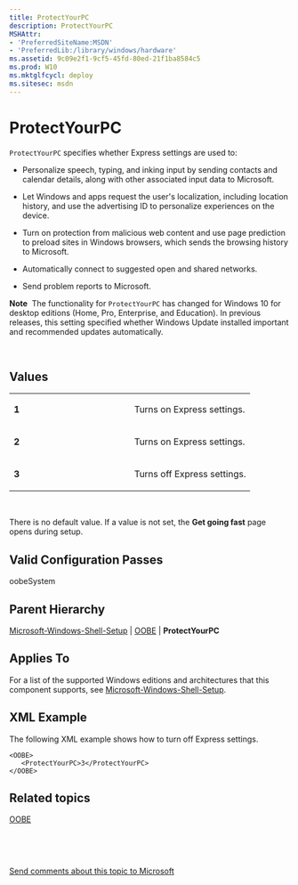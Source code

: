 ```yaml
---
title: ProtectYourPC
description: ProtectYourPC
MSHAttr:
- 'PreferredSiteName:MSDN'
- 'PreferredLib:/library/windows/hardware'
ms.assetid: 9c09e2f1-9cf5-45fd-80ed-21f1ba8584c5
ms.prod: W10
ms.mktglfcycl: deploy
ms.sitesec: msdn
---
```


# ProtectYourPC


`ProtectYourPC` specifies whether Express settings are used to:

-   Personalize speech, typing, and inking input by sending contacts and calendar details, along with other associated input data to Microsoft.

-   Let Windows and apps request the user's localization, including location history, and use the advertising ID to personalize experiences on the device.

-   Turn on protection from malicious web content and use page prediction to preload sites in Windows browsers, which sends the browsing history to Microsoft.

-   Automatically connect to suggested open and shared networks.

-   Send problem reports to Microsoft.

**Note**  The functionality for `ProtectYourPC` has changed for Windows 10 for desktop editions (Home, Pro, Enterprise, and Education). In previous releases, this setting specified whether Windows Update installed important and recommended updates automatically.

 

## Values


<table>
<colgroup>
<col width="50%" />
<col width="50%" />
</colgroup>
<tbody>
<tr class="odd">
<td><p><strong>1</strong></p></td>
<td><p>Turns on Express settings.</p></td>
</tr>
<tr class="even">
<td><p><strong>2</strong></p></td>
<td><p>Turns on Express settings.</p></td>
</tr>
<tr class="odd">
<td><p><strong>3</strong></p></td>
<td><p>Turns off Express settings.</p></td>
</tr>
</tbody>
</table>

 

There is no default value. If a value is not set, the **Get going fast** page opens during setup.

## Valid Configuration Passes


oobeSystem

## Parent Hierarchy


[Microsoft-Windows-Shell-Setup](microsoft-windows-shell-setup-win7-microsoft-windows-shell-setup.md) | [OOBE](microsoft-windows-shell-setupoobe.md) | **ProtectYourPC**

## Applies To


For a list of the supported Windows editions and architectures that this component supports, see [Microsoft-Windows-Shell-Setup](microsoft-windows-shell-setup-win7-microsoft-windows-shell-setup.md).

## XML Example


The following XML example shows how to turn off Express settings.

``` syntax
<OOBE>
   <ProtectYourPC>3</ProtectYourPC>
</OOBE>
```

## Related topics


[OOBE](microsoft-windows-shell-setupoobe.md)

 

 

[Send comments about this topic to Microsoft](mailto:wsddocfb@microsoft.com?subject=Documentation%20feedback%20%5Bp_unattend\p_unattend%5D:%20ProtectYourPC%20%20RELEASE:%20%2810/3/2016%29&body=%0A%0APRIVACY%20STATEMENT%0A%0AWe%20use%20your%20feedback%20to%20improve%20the%20documentation.%20We%20don't%20use%20your%20email%20address%20for%20any%20other%20purpose,%20and%20we'll%20remove%20your%20email%20address%20from%20our%20system%20after%20the%20issue%20that%20you're%20reporting%20is%20fixed.%20While%20we're%20working%20to%20fix%20this%20issue,%20we%20might%20send%20you%20an%20email%20message%20to%20ask%20for%20more%20info.%20Later,%20we%20might%20also%20send%20you%20an%20email%20message%20to%20let%20you%20know%20that%20we've%20addressed%20your%20feedback.%0A%0AFor%20more%20info%20about%20Microsoft's%20privacy%20policy,%20see%20http://privacy.microsoft.com/default.aspx. "Send comments about this topic to Microsoft")





